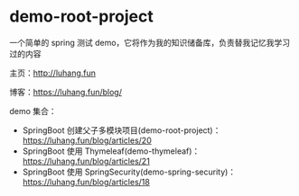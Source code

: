 # demo-root-project
一个简单的 spring 测试 demo，它将作为我的知识储备库，负责替我记忆我学习过的内容

主页：http://luhang.fun

博客：https://luhang.fun/blog/

demo 集合：
- SpringBoot 创建父子多模块项目(demo-root-project)：https://luhang.fun/blog/articles/20
- SpringBoot 使用 Thymeleaf(demo-thymeleaf)：https://luhang.fun/blog/articles/21
- SpringBoot 使用 SpringSecurity(demo-spring-security)：https://luhang.fun/blog/articles/18